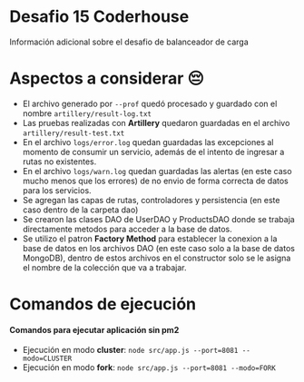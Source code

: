 # Desafio 15 Coderhouse
Información adicional sobre el desafio de balanceador de carga
# Aspectos a considerar 😔
+ El archivo generado por ```--prof``` quedó procesado y guardado con el nombre ```artillery/result-log.txt```
+ Las pruebas realizadas con **Artillery** quedaron guardadas en el archivo ```artillery/result-test.txt```
+ En el archivo ```logs/error.log``` quedan guardadas las excepciones al momento de consumir un servicio, además de el intento de ingresar a rutas no existentes.
+ En el archivo ```logs/warn.log``` quedan guardadas las alertas (en este caso mucho menos que los errores) de no envio de forma correcta de datos para los servicios.
+ Se agregan las capas de rutas, controladores y persistencia (en este caso dentro de la carpeta dao)
+ Se crearon las clases DAO de UserDAO y ProductsDAO donde se trabaja directamente metodos para acceder a la base de datos.
+ Se utilizo el patron **Factory Method** para establecer la conexion a la base de datos en los archivos DAO (en este caso solo a la base de datos MongoDB), dentro de estos archivos en el constructor solo se le asigna el nombre de la colección que va a trabajar.
# Comandos de ejecución
#### Comandos para ejecutar aplicación sin pm2
+ Ejecución en modo **cluster**: ```node src/app.js --port=8081 --modo=CLUSTER```
+ Ejecución en modo **fork**: ```node src/app.js --port=8081 --modo=FORK```